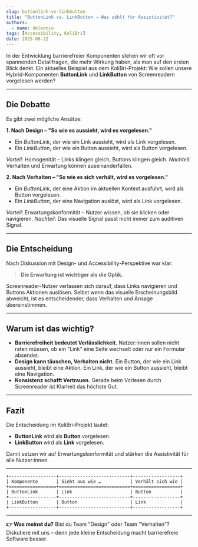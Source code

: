 ```yaml
---
slug: buttonlink-vs-linkbutton
title: "ButtonLink vs. LinkButton – Was zählt für Assistivität?"
authors:
  - name: deleonio
tags: [Accessibility, KoliBri]
date: 2025-08-22
---
```


In der Entwicklung barrierefreier Komponenten stehen wir oft vor spannenden Detailfragen, die mehr Wirkung haben, als man auf den ersten Blick denkt. Ein aktuelles Beispiel aus dem KoliBri-Projekt: Wie sollen unsere Hybrid-Komponenten **ButtonLink** und **LinkButton** von Screenreadern vorgelesen werden?

---

## Die Debatte

Es gibt zwei mögliche Ansätze:

**1. Nach Design – "So wie es aussieht, wird es vorgelesen."**

- Ein *ButtonLink*, der wie ein Link aussieht, wird als Link vorgelesen.
- Ein *LinkButton*, der wie ein Button aussieht, wird als Button vorgelesen.

*Vorteil*: Homogenität – Links klingen gleich, Buttons klingen gleich.
*Nachteil*: Verhalten und Erwartung können auseinanderfallen.

**2. Nach Verhalten – "So wie es sich verhält, wird es vorgelesen."**

- Ein *ButtonLink*, der eine Aktion im aktuellen Kontext ausführt, wird als Button vorgelesen.
- Ein *LinkButton*, der eine Navigation auslöst, wird als Link vorgelesen.

*Vorteil*: Erwartungskonformität – Nutzer wissen, ob sie klicken oder navigieren.
*Nachteil*: Das visuelle Signal passt nicht immer zum auditiven Signal.

---

## Die Entscheidung

Nach Diskussion mit Design- und Accessibility-Perspektive war klar:

> **Die Erwartung ist wichtiger als die Optik.**

Screenreader-Nutzer verlassen sich darauf, dass Links navigieren und Buttons Aktionen auslösen. Selbst wenn das visuelle Erscheinungsbild abweicht, ist es entscheidender, dass Verhalten und Ansage übereinstimmen.

---

## Warum ist das wichtig?

- **Barrierefreiheit bedeutet Verlässlichkeit.** Nutzer:innen sollen nicht raten müssen, ob ein "Link" eine Seite wechselt oder nur ein Formular absendet.
- **Design kann täuschen, Verhalten nicht.** Ein Button, der wie ein Link aussieht, bleibt eine Aktion. Ein Link, der wie ein Button aussieht, bleibt eine Navigation.
- **Konsistenz schafft Vertrauen.** Gerade beim Vorlesen durch Screenreader ist Klarheit das höchste Gut.

---

## Fazit

Die Entscheidung im KoliBri-Projekt lautet:

- **ButtonLink** wird als **Button** vorgelesen.
- **LinkButton** wird als **Link** vorgelesen.

Damit setzen wir auf Erwartungskonformität und stärken die Assistivität für alle Nutzer:innen.

---

```text
+------------------+---------------------------+------------------+
| Komponente       | Sieht aus wie …           | Verhält sich wie |
+==================+===========================+==================+
| ButtonLink       | Link                      | Button           |
+------------------+---------------------------+------------------+
| LinkButton       | Button                    | Link             |
+------------------+---------------------------+------------------+
```

---

**👉 Was meinst du?**
Bist du Team "Design" oder Team "Verhalten"? Diskutiere mit uns – denn jede kleine Entscheidung macht barrierefreie Software besser.

